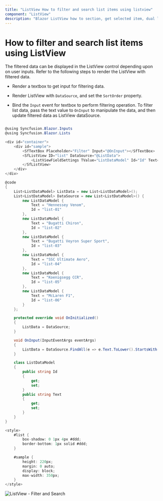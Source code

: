 ```yaml
---
title: "ListView How to filter and search list items using listview"
component: "ListView"
description: "Blazor ListView how to section, get selected item, dual list, listview filtering, add & remove items from listview, grid layout using listview, listview drag & drop."
---
```


# How to filter and search list items using ListView

The filtered data can be displayed in the ListView control depending upon on user inputs. Refer to the
following steps to render the ListView with filtered data.

* Render a textbox to get input for filtering data.

* Render ListView with `DataSource`, and set the `SortOrder` property.

* Bind the `Input` event for textbox to perform filtering operation. To filter list data, pass the text value to
`OnInput` to manipulate the data, and then update filtered data as ListView dataSource.

```csharp

@using Syncfusion.Blazor.Inputs
@using Syncfusion.Blazor.Lists

<div id="container">
    <div id="sample">
        <SfTextBox Placeholder="Filter" Input="@OnInput"></SfTextBox>
        <SfListView ID="list" DataSource="@ListData">
            <ListViewFieldSettings TValue="ListDataModel" Id="Id" Text="Text"></ListViewFieldSettings>
        </SfListView>
    </div>
</div>

@code
{
    List<ListDataModel> ListData = new List<ListDataModel>();
    List<ListDataModel> DataSource = new List<ListDataModel>() {
        new ListDataModel {
            Text = "Hennessey Venom",
            Id = "list-01"
        },
        new ListDataModel {
            Text = "Bugatti Chiron",
            Id = "list-02"
        },
        new ListDataModel {
            Text = "Bugatti Veyron Super Sport",
            Id = "list-03"
        },
        new ListDataModel {
            Text = "SSC Ultimate Aero",
            Id = "list-04"
        },
        new ListDataModel {
            Text = "Koenigsegg CCR",
            Id = "list-05"
        },
        new ListDataModel {
            Text = "McLaren F1",
            Id = "list-06"
        }
    };

    protected override void OnInitialized()
    {
        ListData = DataSource;
    }

    void OnInput(InputEventArgs eventArgs)
    {
        ListData = DataSource.FindAll(e => e.Text.ToLower().StartsWith(eventArgs.Value));
    }

    class ListDataModel
    {
        public string Id
        {
            get;
            set;
        }
        public string Text
        {
            get;
            set;
        }
    }
}

<style>
    #list {
        box-shadow: 0 1px 4px #ddd;
        border-bottom: 1px solid #ddd;
    }

    #sample {
        height: 220px;
        margin: 0 auto;
        display: block;
        max-width: 350px;
    }
</style>

```

![ListView - Filter and Search](../images/list/filter-and-search-list-items-using-listview.png)
